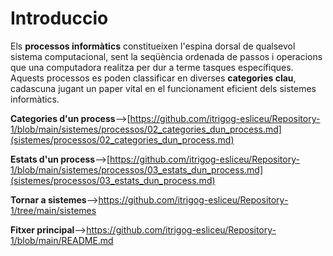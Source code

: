 # Introduccio
Els <strong>processos informàtics</strong> constitueixen l'espina dorsal de qualsevol sistema computacional, sent la seqüència ordenada de passos i operacions que una computadora realitza per dur a terme tasques específiques.
Aquests processos es poden classificar en diverses <strong>categories clau</strong>, cadascuna jugant un paper vital en el funcionament eficient dels sistemes informàtics.

<Strong>Categories d'un process</Strong>-->[https://github.com/itrigog-esliceu/Repository-1/blob/main/sistemes/processos/02_categories_dun_process.md](sistemes/processos/02_categories_dun_process.md)

<Strong>Estats d'un process</Strong>-->[https://github.com/itrigog-esliceu/Repository-1/blob/main/sistemes/processos/03_estats_dun_process.md](sistemes/processos/03_estats_dun_process.md)

<Strong>Tornar a sistemes</Strong>-->https://github.com/itrigog-esliceu/Repository-1/tree/main/sistemes

<Strong>Fitxer principal</Strong>-->https://github.com/itrigog-esliceu/Repository-1/blob/main/README.md